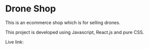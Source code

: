 # Drone Shop

This is an ecommerce shop which is for selling drones.

This project is developed using Javascript, React.js and pure CSS.

Live link:
